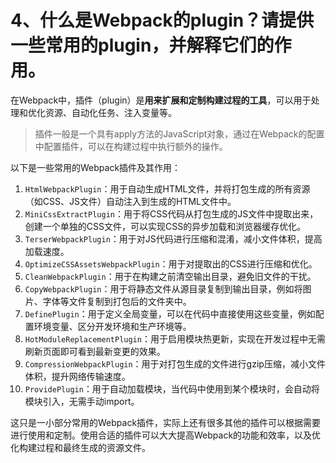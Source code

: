 # 4、什么是Webpack的plugin？请提供一些常用的plugin，并解释它们的作用。

在Webpack中，插件（plugin）是**用来扩展和定制构建过程的工具**，可以用于处理和优化资源、自动化任务、注入变量等。

> 插件一般是一个具有apply方法的JavaScript对象，通过在Webpack的配置中配置插件，可以在构建过程中执行额外的操作。

以下是一些常用的Webpack插件及其作用：

1. `HtmlWebpackPlugin`：用于自动生成HTML文件，并将打包生成的所有资源（如CSS、JS文件）自动注入到生成的HTML文件中。
2. `MiniCssExtractPlugin`：用于将CSS代码从打包生成的JS文件中提取出来，创建一个单独的CSS文件，可以实现CSS的异步加载和浏览器缓存优化。
3. `TerserWebpackPlugin`：用于对JS代码进行压缩和混淆，减小文件体积，提高加载速度。
4. `OptimizeCSSAssetsWebpackPlugin`：用于对提取出的CSS进行压缩和优化。
5. `CleanWebpackPlugin`：用于在构建之前清空输出目录，避免旧文件的干扰。
6. `CopyWebpackPlugin`：用于将静态文件从源目录复制到输出目录，例如将图片、字体等文件复制到打包后的文件夹中。
7. `DefinePlugin`：用于定义全局变量，可以在代码中直接使用这些变量，例如配置环境变量、区分开发环境和生产环境等。
8. `HotModuleReplacementPlugin`：用于启用模块热更新，实现在开发过程中无需刷新页面即可看到最新变更的效果。
9. `CompressionWebpackPlugin`：用于对打包生成的文件进行gzip压缩，减小文件体积，提升网络传输速度。
10. `ProvidePlugin`：用于自动加载模块，当代码中使用到某个模块时，会自动将模块引入，无需手动import。

这只是一小部分常用的Webpack插件，实际上还有很多其他的插件可以根据需要进行使用和定制。使用合适的插件可以大大提高Webpack的功能和效率，以及优化构建过程和最终生成的资源文件。